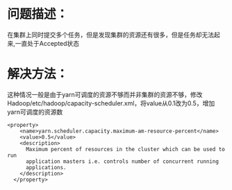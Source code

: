 # 问题描述：
在集群上同时提交多个任务，但是发现集群的资源还有很多，但是任务却无法起来,一直处于Accepted状态

# 解决方法：
这种情况一般是由于yarn可调度的资源不够而并非集群的资源不够，修改Hadoop/etc/hadoop/capacity-scheduler.xml，将value从0.1改为0.5，增加yarn可调度的资源数
```
<property>
    <name>yarn.scheduler.capacity.maximum-am-resource-percent</name>
    <value>0.5</value>
    <description>
      Maximum percent of resources in the cluster which can be used to run
      application masters i.e. controls number of concurrent running
      applications.
    </description>
  </property>
  ```
